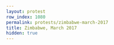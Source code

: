 ```yaml
---
layout: protest
row_index: 1080
permalink: protests/zimbabwe-march-2017
title: Zimbabwe, March 2017
hidden: true
---
```

